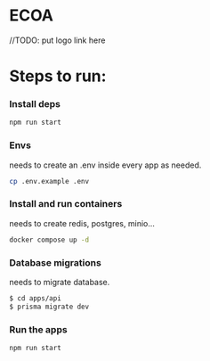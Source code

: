 # ECOA

//TODO: put logo link here

# Steps to run:


### Install deps
```sh
npm run start
```

### Envs
needs to create an .env inside every app as needed.
```sh
cp .env.example .env
```

### Install and run containers
needs to create redis, postgres, minio...
```sh
docker compose up -d
```

### Database migrations
needs to migrate database.
```sh
$ cd apps/api
$ prisma migrate dev
```

### Run the apps

```sh
npm run start
```
